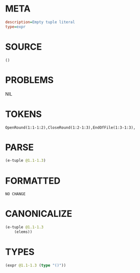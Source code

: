# META
~~~ini
description=Empty tuple literal
type=expr
~~~
# SOURCE
~~~roc
()
~~~
# PROBLEMS
NIL
# TOKENS
~~~zig
OpenRound(1:1-1:2),CloseRound(1:2-1:3),EndOfFile(1:3-1:3),
~~~
# PARSE
~~~clojure
(e-tuple @1.1-1.3)
~~~
# FORMATTED
~~~roc
NO CHANGE
~~~
# CANONICALIZE
~~~clojure
(e-tuple @1.1-1.3
	(elems))
~~~
# TYPES
~~~clojure
(expr @1.1-1.3 (type "()"))
~~~

